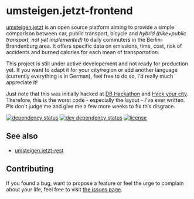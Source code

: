 # umsteigen.jetzt-frontend

[umsteigen.jetzt](https://umsteigen.jetzt) is an open source platform aiming to provide a simple comparison between car, public transport, bicycle and *hybrid (bike+public transport, not yet implemented)* to daily commuters in the Berlin-Brandenburg area. It offers specific data on emissions, time, cost, risk of accidents and burned calories for each mean of transportation.

This project is still under active developement and not ready for production yet. If you want to adapt it for your city/region or add another language (currently everything is in German), feel free to do so, I'd really much appreciate it!

Just note that this was initially hacked at [DB Hackathon](https://www.mindboxberlin.com/index.php/db-hackathon-may-2017.html) and [Hack your city](http://www.hackyourcity.de/). Therefore, this is the worst code - especially the layout - I've ever written. Pls don't judge me and give me a few more weeks to fix this disgrace.

[![dependency status](https://img.shields.io/david/juliuste/umsteigen.jetzt-frontend.svg)](https://david-dm.org/juliuste/umsteigen.jetzt-frontend)
[![dev dependency status](https://img.shields.io/david/dev/juliuste/umsteigen.jetzt-frontend.svg)](https://david-dm.org/juliuste/umsteigen.jetzt-frontend#info=devDependencies)
[![license](https://img.shields.io/github/license/juliuste/umsteigen.jetzt-frontend.svg?style=flat)](LICENSE)

## See also

- [umsteigen.jetzt-rest](https://github.com/juliuste/umsteigen.jetzt-rest)

## Contributing

If you found a bug, want to propose a feature or feel the urge to complain about your life, feel free to visit [the issues page](https://github.com/juliuste/umsteigen.jetzt-frontend/issues).
